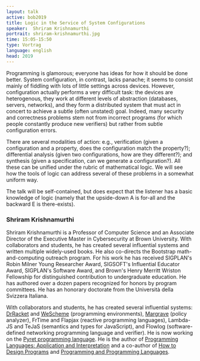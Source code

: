 ```yaml
---
layout: talk
active: bob2019
title: Logic in the Service of System Configurations
speaker:  Shriram Krishnamurthi
portrait: shriram-krishnamurthi.jpg
time: 15:05-15:50
type: Vortrag
language: english
head: 2019
---
```


Programming is glamorous; everyone has ideas for how it should be done
better. System configuration, in contrast, lacks panache; it seems to
consist mainly of fiddling with lots of little settings across
devices. However, configuration actually performs a very difficult
task: the devices are heterogenous, they work at different levels of
abstraction (databases, servers, networks), and they form a
distributed system that must act in concert to achieve a subtle (often
unstated) goal. Indeed, many security and correctness problems stem
not from incorrect programs (for which people constantly produce new
verifiers) but rather from subtle configuration errors.


There are several modalities of action: e.g., verification (given a
configuration and a property, does the configuration match the
property?); differential analysis (given two configurations, how are
they different?); and synthesis (given a specification, can we
generate a configuration?). All these can be unified under the rubric
of mathematical logic. We will see how the tools of logic can address
several of these problems in a somewhat uniform way.

The talk will be self-contained, but does expect that the listener has
a basic knowledge of logic (namely that the upside-down A is for-all
and the backward E is there-exists).

### Shriram Krishnamurthi

Shriram Krishnamurthi is a Professor of Computer Science and an
Associate Director of the Executive Master in Cybersecurity at Brown
University. With collaborators and students, he has created several
influential systems and written multiple widely-used books. He also
co-directs the Bootstrap math-and-computing outreach program. For his
work he has received SIGPLAN's Robin Milner Young Researcher Award,
SIGSOFT's Influential Educator Award, SIGPLAN's Software Award, and
Brown's Henry Merritt Wriston Fellowship for distinguished
contribution to undergraduate education. He has authored over a dozen
papers recognized for honors by program committees. He has an honorary
doctorate from the Università della Svizzera Italiana.

With collaborators and students, he has created several influential
systems: [DrRacket](http://racket-lang.org/) and
[WeScheme](https://www.wescheme.org/) (programming environments),
[Margrave](http://www.margrave-tool.org/) (policy analyzer), FrTime
and Flapjax (reactive programming languages), Lambda-JS and TeJaS
(semantics and types for JavaScript), and Flowlog (software-defined
networking programming language and verifier). He is now working on
the [Pyret programming language](https://www.pyret.org/). He is the
author of [Programming Languages: Application and Interpretation](http://www.plai.org/) and
a co-author of [How to Design Programs](http://htdp.org/) and [Programming and
Programming Languages](https://papl.cs.brown.edu/2018/).
